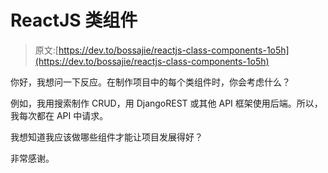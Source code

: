 # ReactJS 类组件

> 原文:[https://dev.to/bossajie/reactjs-class-components-1o5h](https://dev.to/bossajie/reactjs-class-components-1o5h)

你好，我想问一下反应。在制作项目中的每个类组件时，你会考虑什么？

例如，我用搜索制作 CRUD，用 DjangoREST 或其他 API 框架使用后端。所以，我每次都在 API 中请求。

我想知道我应该做哪些组件才能让项目发展得好？

非常感谢。